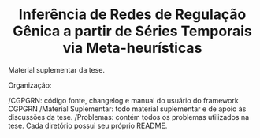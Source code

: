 <h1 align="center">Inferência de Redes de Regulação Gênica a partir de Séries Temporais via Meta-heurísticas</h1>

Material suplementar da tese.

Organização:

/CGPGRN: código fonte, changelog e manual do usuário do framework CGPGRN
/Material Suplementar: todo material suplementar e de apoio às discussões da tese.
/Problemas: contém todos os problemas utilizados na tese. Cada diretório possui seu próprio README.

